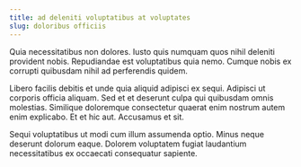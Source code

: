 ```yaml
---
title: ad deleniti voluptatibus at voluptates
slug: doloribus officiis
---
```


Quia necessitatibus non dolores. Iusto quis numquam quos nihil deleniti provident nobis. Repudiandae est voluptatibus quia nemo. Cumque nobis ex corrupti quibusdam nihil ad perferendis quidem.

Libero facilis debitis et unde quia aliquid adipisci ex sequi. Adipisci ut corporis officia aliquam. Sed et et deserunt culpa qui quibusdam omnis molestias. Similique doloremque consectetur quaerat enim nostrum autem enim explicabo. Et et hic aut. Accusamus et sit.

Sequi voluptatibus ut modi cum illum assumenda optio. Minus neque deserunt dolorum eaque. Dolorem voluptatem fugiat laudantium necessitatibus ex occaecati consequatur sapiente.
